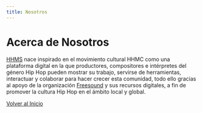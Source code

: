 ```yaml
---
title: Nosotros
---
```


# Acerca de Nosotros

[HHMS](https://www.facebook.com/hiphopmusicstudio/) nace inspirado en el movimiento cultural HHMC como una plataforma digital en la que productores, compositores e intérpretes del género Hip Hop pueden mostrar su trabajo, servirse de herramientas, interactuar y colaborar para hacer crecer esta comunidad, todo ello gracias al apoyo de la organización [Freesound](https://www.freesound.org) y sus recursos digitales, a fin de promover la cultura Hip Hop en el ámbito local y global.

<a href="/" class="btn-get">Volver al Inicio</a>
